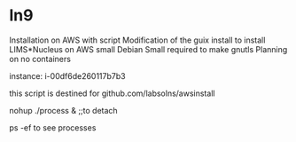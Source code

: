 # ln9
Installation on AWS with script
Modification of the guix install to install LIMS*Nucleus on AWS small Debian
Small required to make gnutls
Planning on no containers

instance: i-00df6de260117b7b3

this script is destined for github.com/labsolns/awsinstall

nohup ./process &    ;;to detach

ps -ef to see processes

